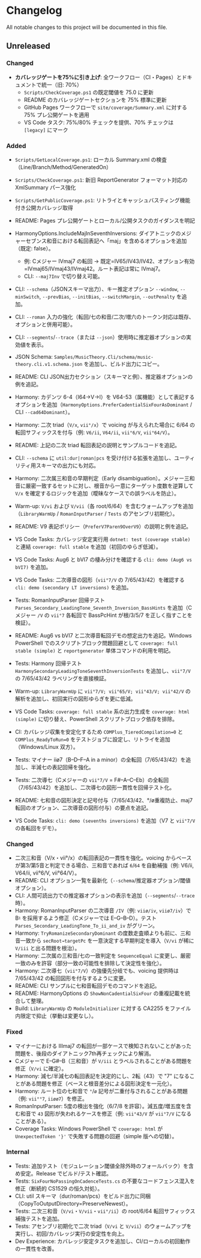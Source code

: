 # Changelog

All notable changes to this project will be documented in this file.

## Unreleased

### Changed

- **カバレッジゲートを75%に引き上げ**: 全ワークフロー（CI・Pages）とドキュメントで統一（旧: 70%）
  - `Scripts/CheckCoverage.ps1` の既定閾値を 75.0 に更新
  - README のカバレッジゲートセクションを 75% 標準に更新
  - GitHub Pages ワークフローで `site/coverage/Summary.xml` に対する 75% プレ公開ゲートを適用
  - VS Code タスク: 75%/80% チェックを提供、70% チェックは `[legacy]` にマーク

### Added

- `Scripts/GetLocalCoverage.ps1`: ローカル Summary.xml の検査（Line/Branch/Method/GeneratedOn）
- `Scripts/CheckCoverage.ps1`: 新旧 ReportGenerator フォーマット対応の XmlSummary パース強化
- `Scripts/GetPublicCoverage.ps1`: リトライとキャッシュバスティング機能付き公開カバレッジ取得
- README: Pages プレ公開ゲートとローカル/公開タスクのガイダンスを明記

- HarmonyOptions.IncludeMajInSeventhInversions: ダイアトニックのメジャーセブンス和音における転回表記へ「maj」を含めるオプションを追加（既定: false）。
  - 例: Cメジャー IVmaj7 の転回 → 既定=IV65/IV43/IV42、オプション有効=IVmaj65/IVmaj43/IVmaj42。ルート表記は常に IVmaj7。
  - CLI: `--maj7Inv` で切り替え可能。

- CLI: `--schema`（JSONスキーマ出力）、キー推定オプション `--window`, `--minSwitch`, `--prevBias`, `--initBias`, `--switchMargin`, `--outPenalty` を追加。
- CLI: `--roman` 入力の強化（転回/七の和音/二次/増六のトークン対応は既存、オプションと併用可能）。
- CLI: `--segments`/`--trace`（または `--json`）使用時に推定器オプションの実効値を表示。
- JSON Schema: `Samples/MusicTheory.Cli/schema/music-theory.cli.v1.schema.json` を追加し、ビルド出力にコピー。
- README: CLI JSON出力セクション（スキーマと例）、推定器オプションの例を追記。
- Harmony: カデンツ 6-4（I64→V→I）を V64-53（属機能）として表記するオプションを追加（`HarmonyOptions.PreferCadentialSixFourAsDominant` / CLI `--cad64Dominant`）。
- Harmony: 二次 triad（`V/x`, `vii°/x`）で voicing が与えられた場合に 6/64 の転回サフィックスを付与（例: `V6/ii`, `V64/ii`, `vii°6/V`, `vii°64/V`）。
- README: 上記の二次 triad 転回表記の説明とサンプルコードを追記。
- CLI: `--schema` に `util:dur|roman|pcs` を受け付ける拡張を追加し、ユーティリティ用スキーマの出力にも対応。
- Harmony: 二次属三和音の早期判定（Early disambiguation）。メジャー三和音に厳密一致するセットに対し、根音から一意にターゲット度数を逆算して `V/x` を確定するロジックを追加（曖昧なケースでの誤ラベルを防止）。
- Warm-up: `V/vi` および `V/vii`（各 root/6/64）を含むウォームアップを追加（`LibraryWarmUp` / `RomanInputParser` / `Tests` のアセンブリ初期化）。
- README: V9 表記ポリシー（`PreferV7Paren9OverV9`）の説明と例を追記。
- VS Code Tasks: カバレッジ安定実行用 `dotnet: test (coverage stable)` と連結 `coverage: full stable` を追加（初回のゆらぎ低減）。
- VS Code Tasks: Aug6 と bVI7 の棲み分けを確認する `cli: demo (Aug6 vs bVI7)` を追加。
- VS Code Tasks: 二次導音の図形（`vii°7/V` の 7/65/43/42）を確認する `cli: demo (secondary LT inversions)` を追加。

- Tests: RomanInputParser 回帰テスト `Parses_Secondary_LeadingTone_Seventh_Inversion_BassHints` を追加（Cメジャー `/V` の `vii°7` 各転回で BassPcHint が根/3/5/7 を正しく指すことを検証）。
- README: Aug6 vs bVI7 と二次導音転回デモの想定出力を追記。Windows PowerShell でのスクリプトブロック問題回避として `coverage: full stable (simple)` と `reportgenerator` 単体コマンドの利用を明記。

- Tests: Harmony 回帰テスト `HarmonySecondaryLeadingToneSeventhInversionTests` を追加し、`vii°7/V` の 7/65/43/42 ラベリングを直接検証。
- Warm-up: `LibraryWarmUp` に `vii°7/V; vii°65/V; vii°43/V; vii°42/V` の解析を追加し、初回実行の図形ゆらぎを更に低減。
- VS Code Tasks: `coverage: full stable` 系の出力生成を `coverage: html (simple)` に切り替え、PowerShell スクリプトブロック依存を排除。
- CI: カバレッジ収集を安定化するため `COMPlus_TieredCompilation=0` と `COMPlus_ReadyToRun=0` をテストジョブに設定し、リトライを追加（Windows/Linux 双方）。

- Tests: マイナー iiø7（B–D–F–A in a minor）の全転回（7/65/43/42）を追加し、半減七の表記回帰を強化。
- Tests: 二次導七（Cメジャーの `vii°7/V` = F#–A–C–Eb）の全転回（7/65/43/42）を追加し、二次導七の図形一貫性を回帰テスト化。
- README: 七和音の図形決定と記号付与（7/65/43/42、°/ø重複防止、maj7転回のオプション、二次導音の図形付与）の要点を追記。
- VS Code Tasks: `cli: demo (sevenths inversions)` を追加（V7 と `vii°7/V` の各転回をデモ）。

### Changed

- 二次三和音（V/x・vii°/x）の転回表記の一貫性を強化。voicing からベースが第3/第5音と判定できる場合、三和音であれば `6`/`64` を自動補強（例: V6/ii, V64/ii, vii°6/V, vii°64/V）。
- README: CLI オプション一覧を最新化（`--schema`/推定器オプション/閾値オプション）。
- CLI: 人間可読出力での推定器オプションの表示を追加（`--segments`/`--trace` 時）。
- Harmony: RomanInputParser の二次導音 `/IV`（例: `viiø/iv`, `viiø7/iv`）で B♮ を採用するよう修正（Cメジャーでは E–G–B–D）。テスト `Parses_Secondary_LeadingTone_To_ii_and_iv` がグリーン。
- Harmony: `TryRomanizeSecondaryDominant` の度数走査順よりも前に、三和音一致から `secRoot→targetPc` を一意決定する早期判定を導入（`V/vi` が稀に `V/iii` と出る問題を根治）。
- Harmony: 二次属の三和音/七の一致判定を `SequenceEqual` に変更し、厳密一致のみを許容（部分一致の可能性を排除して決定性を強化）。
- Harmony: 二次導七（`vii°7/V`）の強優先分岐でも、voicing 提供時は 7/65/43/42 の転回図形を付与するように変更。
- README: CLI サンプルに七和音転回デモのコマンドを追記。
- README: HarmonyOptions の `ShowNonCadentialSixFour` の重複記載を統合して整理。
- Build: `LibraryWarmUp` の `ModuleInitializer` に対する CA2255 をファイル内限定で抑止（挙動は変更なし）。

### Fixed

- マイナーにおける IIImaj7 の転回が一部ケースで検知されないことがあった問題を、後段のダイアトニック7th再チェックにより解消。
- Cメジャーで E–G#–B（三和音）が `V/iii` とラベルされることがある問題を修正（`V/vi` に確定）。
- Harmony: 減七/半減七の転回表記を決定的にし、2転（43）で "7" になることがある問題を修正（ベースと根音差分による図形決定を一元化）。
- Harmony: ルート位の七和音で `°`/`ø` 記号が二重付与されることがある問題（例: `vii°°7`, `iiøø7`）を修正。
- RomanInputParser: 5度の検出を強化（6/7/8 を許容）。減五度/増五度を含む和音で `43` 図形が失われるケースを修正（例: `vii°43/V` が `vii°7/V` になることがある）。
- Coverage Tasks: Windows PowerShell で `coverage: html` が `UnexpectedToken '}'` で失敗する問題の回避（simple 版への切替）。

### Internal

- Tests: 追加テスト（モジュレーション閾値全除外時のフォールバック）を含め安定。Release でビルド/テスト確認。
- Tests: `SixFourNoPassingOnCadenceTests.cs` の不要なコードフェンス混入を修正（断続的 CS1529 の恒久対処）。
- CLI: util スキーマ（dur/roman/pcs）をビルド出力に同梱（CopyToOutputDirectory=PreserveNewest）。
- Tests: 二次三和音（`V/vi`・`V/vii`・`vii°/ii`）の root/6/64 転回サフィックス補強テストを追加。
- Tests: アセンブリ初期化で二次 triad（`V/vi` と `V/vii`）のウォームアップを実行し、初回/カバレッジ実行の安定性を向上。
- Dev Experience: カバレッジ安定タスクを追加し、CI/ローカルの初回動作の一貫性を改善。
